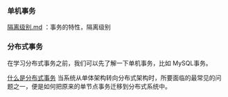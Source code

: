 ### 单机事务

 [隔离级别.md](隔离级别.md) ：事务的特性，隔离级别





### 分布式事务

在学习分布式事务之前，我们可以先了解一下单机事务，比如 MySQL事务。

[什么是分布式事务](什么是分布式事务.md) 当系统从单体架构转向分布式架构时，所要面临的最常见的问题之一，便是如何把原来的单节点事务迁移到分布式系统中。